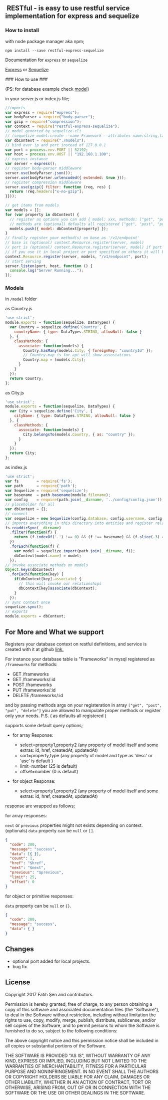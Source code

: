 ##  RESTful - is easy to use restful service implementation for express and sequelize ##


### How to install ###

with node package manager aka npm;

`npm install --save restful-express-sequelize`

Documentation for `express` or `sequelize`

[Express](https://expressjs.com/en/4x/api.html) or [Sequelize](http://sequelize.readthedocs.io/en/v3/)

### How to use ###

(PS: for database example check [model](https://github.com/droideveloper/RESTful#models))

in your server.js or index.js file;

```javascript
//imports
var express = require("express");
var bodyParser = require("body-parser");
var gzip = require("compression");
var context = require("restful-express-sequelize");
// model generted by sequelize-cli
// (sequelize model:create --name Framework --attributes name:string,lang:string)
var dbContext = require("./models");
// bind over ip and port instead of 127.0.0.1
var port = process.env.PORT || 52192;
var host = process.env.HOST || "192.168.1.100";
// express instance
var server = express();
// register body-parser middleware
server.use(bodyParser.json());
server.use(bodyParser.urlencoded({ extended: true }));
// register compression middleware
server.use(gzip({ filter: function (req, res) {
  return !req.headers["x-no-gzip"];
}}));

// get items from models
var models = [];
for (var property in dbContext) {
  // register as options you can add { model: xxx, methods: ["get", "post"] } 
  // methods are (optional) defaults all registered ["get", "post", "put", "delete"] 
  models.push({ model: dbContext[property] });  
}
// finally register your method(s) on base as '/v1/endpoint'
// base is (optional) context.Resource.register(server, model)
// port is (optional) context.Resource.register(server, model) if port is not 80 then we bind
// if you use it in local project or port specified on others it will be useful.
context.Resource.register(server, models, "/v1/endpoint", port);
// start serving
server.listen(port, host, function () {
  console.log("Server Running...");
});
```
### Models ###

in `/model` folder 

as Country.js 

```javascript
'use strict';
module.exports = function(sequelize, DataTypes) {
  var Country = sequelize.define('Country', {
    countryName: { type: DataTypes.STRING, allowNull: false }
  }, {
    classMethods: {
      associate: function(models) {
        Country.hasMany(models.City, { foreignKey: "countryId" });
        // Country.map is for api will show assosiations
        Country.map = [models.City];
      }
    }
  });
  return Country;
};
```

as City.js 

```javascript
'use strict';
module.exports = function(sequelize, DataTypes) {
  var City = sequelize.define('City', {
    cityName: { type: DataTypes.STRING, allowNull: false }
  }, {
    classMethods: {
      associate: function(models) {
        City.belongsTo(models.Country, { as: "country" });
      }
    }
  });
  return City;
};
```

as index.js 

```javascript
'use strict';
var fs        = require('fs');
var path      = require('path');
var Sequelize = require('sequelize');
var basename  = path.basename(module.filename);
var config    = require(path.join(__dirname, '../config/config.json'));
// placeholder for all
var dbContext = {};
// connect
var sequelize = new Sequelize(config.database, config.username, config.password, config.options);
// imports everything in this directory into entities and register relations later.
fs.readdirSync(__dirname)
  .filter(function(f) {
    return (f.indexOf('.') !== 0) && (f !== basename) && (f.slice(-3) === '.js');
  })
  .forEach(function(f) {
    var model = sequelize.import(path.join(__dirname, f));
    dbContext[model.name] = model;  
  });
// invoke associate methods on models
Object.keys(dbContext)
  .forEach(function(key) {
    if(dbContext[key].associate) {
      // this will invoke our relationships
      dbContext[key]associate(dbContext);
    }
  });
// sync context once
sequelize.sync();
// exports
module.exports = dbContext;
```

## For More and What we support ##

Registers your database context on restful definitions, and service is created with it at github [link.](https://github.com/droideveloper/RESTfulExample)

For instance your database table is "Frameworks" in mysql registered as `/frameworks` for methods:
  
  * GET     /frameworks
  * GET     /frameworks/:id
  * POST    /frameworks
  * PUT     /frameworks/:id
  * DELETE  /frameworks/:id

and by passing methods args on your registeration in array `["get", "post", "put", "delete"]`
you are allowed to manipulate proper methods or register only your needs. P.S. ( as defaults all registered )

supports some default query options;
  
- for array Response:
  * select=property1,property2 (any property of model itself and some extras: id, href, createdAt, updatedAt)
  * sort=property,type (any property of model and type as 'desc' or 'asc' is default )
  * limit=number (25 is default)
  * offset=number (0 is default)  
    
- for object Response:
  * select=property1,property2 (any property of model itself and some extras: id, href, createdAt, updatedAt)  

response are wrapped as follows;

  for array responses:

  `next` or `previous` properties might not exists depending on context. (optionals)
  `data` property can be `null` or `[]`.

  ```json
  {
    "code": 200,
    "message": "success",
    "data": [{ }],
    "count": 1, 
    "href": "$href", 
    "next": "$next", 
    "previous": "$previous", 
    "limit": 25,
    "offset": 0
  }
  ```

  for object or primitive responses:

  `data` property can be `null` or `{}`.

  ```json
  {
    "code": 200,
    "message": "success",
    "data": { } 
  }
  ```

## Changes ##
- optional port added for local projects.
- bug fix.

## License ##

Copyright 2017 Fatih Şen and contributors.

Permission is hereby granted, free of charge, to any person obtaining a copy of this software and associated documentation files (the "Software"), to deal in the Software without restriction, including without limitation the rights to use, copy, modify, merge, publish, distribute, sublicense, and/or sell copies of the Software, and to permit persons to whom the Software is furnished to do so, subject to the following conditions:

The above copyright notice and this permission notice shall be included in all copies or substantial portions of the Software.

THE SOFTWARE IS PROVIDED "AS IS", WITHOUT WARRANTY OF ANY KIND, EXPRESS OR IMPLIED, INCLUDING BUT NOT LIMITED TO THE WARRANTIES OF MERCHANTABILITY, FITNESS FOR A PARTICULAR PURPOSE AND NONINFRINGEMENT. IN NO EVENT SHALL THE AUTHORS OR COPYRIGHT HOLDERS BE LIABLE FOR ANY CLAIM, DAMAGES OR OTHER LIABILITY, WHETHER IN AN ACTION OF CONTRACT, TORT OR OTHERWISE, ARISING FROM, OUT OF OR IN CONNECTION WITH THE SOFTWARE OR THE USE OR OTHER DEALINGS IN THE SOFTWARE.
